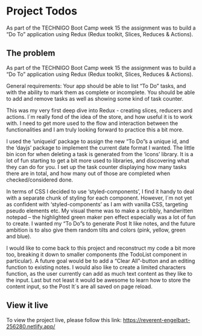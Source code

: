 # Project Todos

As part of the TECHNIGO Boot Camp week 15 the assignment was to build a “Do To” application using Redux (Redux toolkit, Slices, Reduces & Actions).

## The problem

As part of the TECHNIGO Boot Camp week 15 the assignment was to build a “Do To” application using Redux (Redux toolkit, Slices, Reduces & Actions).

General requirements: Your app should be able to list “To Do” tasks, and with the ability to mark them as complete or incomplete. You should be able to add and remove tasks as well as showing some kind of task counter.

This was my very first deep dive into Redux - creating slices, reducers and actions. I´m really fond of the idea of the store, and how useful it is to work with. I need to get more used to the flow and interaction between the functionalities and I am truly looking forward to practice this a bit more.

I used the ‘uniqueid’ package to assign the new “To Do”s a unique id, and the ‘dayjs’ package to implement the current date format I wanted. The little bin icon for when deleting a task is generated from the ‘icons’ library. It is a lot of fun starting to get a bit more used to libraries, and discovering what they can do for you. I set up the task counter displaying how many tasks there are in total, and how many out of those are completed when checked/considered done.

In terms of CSS I decided to use ‘styled-components’, I find it handy to deal with a separate chunk of styling for each component. However, I´m not yet as confident with ‘styled-components’ as I am with vanilla CSS, targeting pseudo elements etc. My visual theme was to make a scribbly, handwritten notepad – the highlighted green maker pen effect especially was a lot of fun to create. I wanted my “To Do”s to generate Post It like notes, and the future ambition is to also give them random tilts and colors (pink, yellow, green and blue).

I would like to come back to this project and reconstruct my code a bit more too, breaking it down to smaller components (the TodoList component in particular). A future goal would be to add a “Clear All”-button and an editing function to existing notes. I would also like to create a limited characters function, as the user currently can add as much text content as they like to the input. Last but not least it would be awesome to learn how to store the content input, so the Post It´s are all saved on page reload.

## View it live

To view the project live, please follow this link: https://reverent-engelbart-256280.netlify.app/

